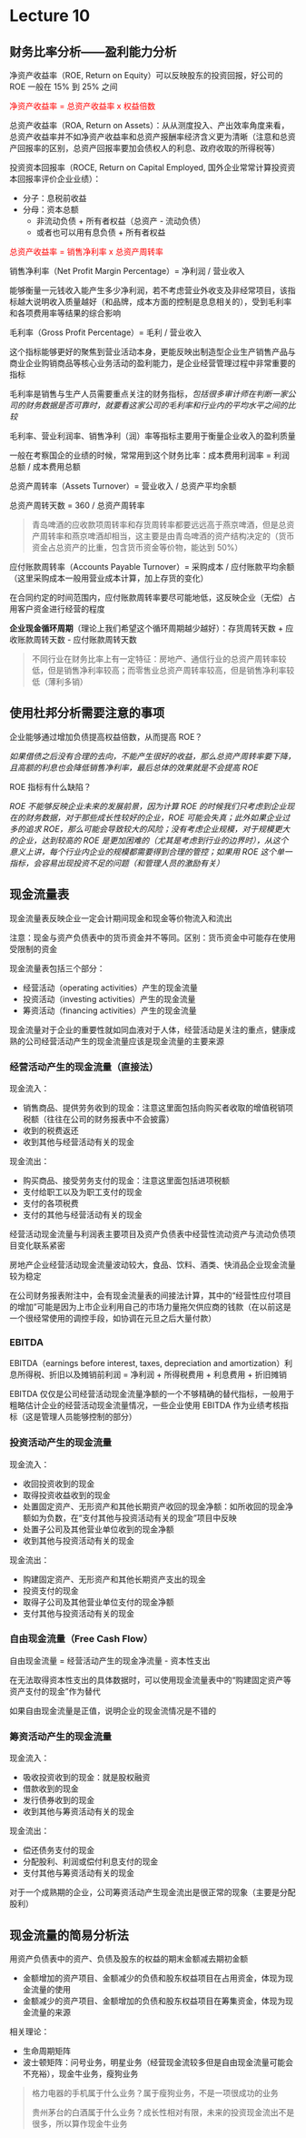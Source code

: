 # Lecture 10

## 财务比率分析——盈利能力分析

净资产收益率（ROE, Return on Equity）可以反映股东的投资回报，好公司的 ROE 一般在 15% 到 25% 之间

<font color=red>净资产收益率 = 总资产收益率 x 权益倍数</font>

总资产收益率（ROA, Return on Assets）：从从测度投入、产出效率角度来看，总资产收益率并不如净资产收益率和总资产报酬率经济含义更为清晰（注意和总资产回报率的区别，总资产回报率要加会债权人的利息、政府收取的所得税等）

投资资本回报率（ROCE, Return on Capital Employed, 国外企业常常计算投资资本回报率评价企业业绩）：

- 分子：息税前收益
- 分母：资本总额
  - 非流动负债 + 所有者权益（总资产 - 流动负债）
  - 或者也可以用有息负债 + 所有者权益

<font color=red>总资产收益率 = 销售净利率 x 总资产周转率</font>

销售净利率（Net Profit Margin Percentage）= 净利润 / 营业收入

能够衡量一元钱收入能产生多少净利润，若不考虑营业外收支及非经常项目，该指标越大说明收入质量越好（和品牌，成本方面的控制是息息相关的），受到毛利率和各项费用率等结果的综合影响

毛利率（Gross Profit Percentage）= 毛利 / 营业收入

这个指标能够更好的聚焦到营业活动本身，更能反映出制造型企业生产销售产品与商业企业购销商品等核心业务活动的盈利能力，是企业经营管理过程中非常重要的指标

毛利率是销售与生产人员需要重点关注的财务指标，*包括很多审计师在判断一家公司的财务数据是否可靠时，就要看这家公司的毛利率和行业内的平均水平之间的比较*

毛利率、营业利润率、销售净利（润）率等指标主要用于衡量企业收入的盈利质量

一般在考察国企的业绩的时候，常常用到这个财务比率：成本费用利润率 = 利润总额 / 成本费用总额

总资产周转率（Assets Turnover）= 营业收入 / 总资产平均余额

总资产周转天数 = 360 / 总资产周转率

> 青岛啤酒的应收款项周转率和存货周转率都要远远高于燕京啤酒，但是总资产周转率和燕京啤酒却相当，这主要是由青岛啤酒的资产结构决定的（货币资金占总资产的比重，包含货币资金等价物，能达到 50%）

应付账款周转率（Accounts Payable Turnover）= 采购成本 / 应付账款平均余额（这里采购成本一般用营业成本计算，加上存货的变化）

在合同约定的时间范围内，应付账款周转率要尽可能地低，这反映企业（无偿）占用客户资金进行经营的程度

**企业现金循环周期**（理论上我们希望这个循环周期越少越好）：存货周转天数 + 应收账款周转天数 - 应付账款周转天数

> 不同行业在财务比率上有一定特征：房地产、通信行业的总资产周转率较低，但是销售净利率较高；而零售业总资产周转率较高，但是销售净利率较低（薄利多销）

## 使用杜邦分析需要注意的事项

企业能够通过增加负债提高权益倍数，从而提高 ROE？

*如果借债之后没有合理的去向，不能产生很好的收益，那么总资产周转率要下降，且高额的利息也会降低销售净利率，最后总体的效果就是不会提高 ROE*

ROE 指标有什么缺陷？

*ROE 不能够反映企业未来的发展前景，因为计算 ROE 的时候我们只考虑到企业现在的财务数据，对于那些成长性较好的企业，ROE 可能会失真；此外如果企业过多的追求 ROE，那么可能会导致较大的风险；没有考虑企业规模，对于规模更大的企业，达到较高的 ROE 是更加困难的（尤其是考虑到行业的边界时），从这个意义上讲，每个行业内企业的规模都需要得到合理的管控；如果用 ROE 这个单一指标，会容易出现投资不足的问题（和管理人员的激励有关）*

## 现金流量表

现金流量表反映企业一定会计期间现金和现金等价物流入和流出

注意：现金与资产负债表中的货币资金并不等同。区别：货币资金中可能存在使用受限制的资金

现金流量表包括三个部分：

- 经营活动（operating activities）产生的现金流量
- 投资活动（investing activities）产生的现金流量
- 筹资活动（financing activities）产生的现金流量

现金流量对于企业的重要性就如同血液对于人体，经营活动是关注的重点，健康成熟的公司经营活动产生的现金流量应该是现金流量的主要来源

### 经营活动产生的现金流量（直接法）

现金流入：

- 销售商品、提供劳务收到的现金：注意这里面包括向购买者收取的增值税销项税额（往往在公司的财务报表中不会披露）
- 收到的税费返还
- 收到其他与经营活动有关的现金

现金流出：

- 购买商品、接受劳务支付的现金：注意这里面包括进项税额
- 支付给职工以及为职工支付的现金
- 支付的各项税费
- 支付的其他与经营活动有关的现金

经营活动现金流量与利润表主要项目及资产负债表中经营性流动资产与流动负债项目变化联系紧密

房地产企业经营活动现金流量波动较大，食品、饮料、酒类、快消品企业现金流量较为稳定

在公司财务报表附注中，会有现金流量表的间接法计算，其中的“经营性应付项目的增加”可能是因为上市企业利用自己的市场力量拖欠供应商的钱款（在以前这是一个很经常使用的调控手段，如协调在元旦之后大量付款）

### EBITDA

EBITDA（earnings before interest, taxes, depreciation and amortization）利息所得税、折旧以及摊销前利润 = 净利润 + 所得税费用 + 利息费用 + 折旧摊销

EBITDA 仅仅是公司经营活动现金流量净额的一个不够精确的替代指标，一般用于粗略估计企业的经营活动现金流量情况，一些企业使用 EBITDA 作为业绩考核指标（这是管理人员能够控制的部分）

### 投资活动产生的现金流量

现金流入：

- 收回投资收到的现金
- 取得投资收益收到的现金
- 处置固定资产、无形资产和其他长期资产收回的现金净额：如所收回的现金净额如为负数，在“支付其他与投资活动有关的现金”项目中反映
- 处置子公司及其他营业单位收到的现金净额
- 收到其他与投资活动有关的现金

现金流出：

- 购建固定资产、无形资产和其他长期资产支出的现金
- 投资支付的现金
- 取得子公司及其他营业单位支付的现金净额
- 支付其他与投资活动有关的现金

### 自由现金流量（Free Cash Flow）

自由现金流量 = 经营活动产生的现金净流量 - 资本性支出

在无法取得资本性支出的具体数据时，可以使用现金流量表中的“购建固定资产等资产支付的现金”作为替代

如果自由现金流量是正值，说明企业的现金流情况是不错的

### 筹资活动产生的现金流量

现金流入：

- 吸收投资收到的现金：就是股权融资
- 借款收到的现金
- 发行债券收到的现金
- 收到其他与筹资活动有关的现金

现金流出：

- 偿还债务支付的现金
- 分配股利、利润或偿付利息支付的现金
- 支付其他与筹资活动有关的现金

对于一个成熟期的企业，公司筹资活动产生现金流出是很正常的现象（主要是分配股利）

## 现金流量的简易分析法

用资产负债表中的资产、负债及股东的权益的期末金额减去期初金额

- 金额增加的资产项目、金额减少的负债和股东权益项目在占用资金，体现为现金流量的使用
- 金额减少的资产项目、金额增加的负债和股东权益项目在筹集资金，体现为现金流量的来源

相关理论：

- 生命周期矩阵
- 波士顿矩阵：问号业务，明星业务（经营现金流较多但是自由现金流量可能会不充裕），现金牛业务，瘦狗业务

> 格力电器的手机属于什么业务？属于瘦狗业务，不是一项很成功的业务
>
> 贵州茅台的白酒属于什么业务？成长性相对有限，未来的投资现金流出不是很多，所以算作现金牛业务
